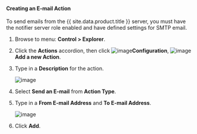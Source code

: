 #### Creating an E-mail Action

To send emails from the {{ site.data.product.title }} server, you must have the
notifier server role enabled and have defined settings for SMTP email.

1. Browse to menu: **Control > Explorer**.

2. Click the **Actions** accordion, then click
    ![image](../images/1847.png)**Configuration**,
    ![image](../images/1862.png)**Add a new Action**.

3. Type in a **Description** for the action.

    ![image](../images/1922.png)

4. Select **Send an E-mail** from **Action Type**.

5. Type in a **From E-mail Address** and **To E-mail Address**.

    ![image](../images/1921.png)

6. Click **Add**.
